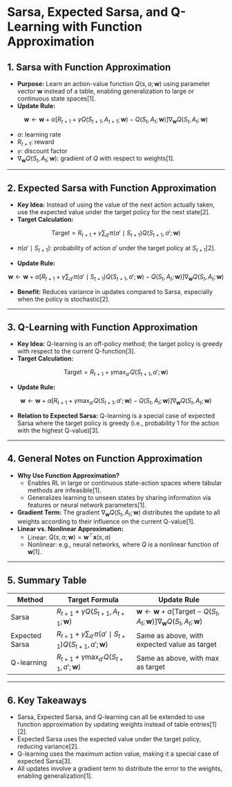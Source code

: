 # Sarsa, Expected Sarsa, and Q-Learning with Function Approximation

## 1. Sarsa with Function Approximation

- **Purpose:** Learn an action-value function $Q(s, a; \mathbf{w})$ using parameter vector $\mathbf{w}$ instead of a table, enabling generalization to large or continuous state spaces[1].
- **Update Rule:**

$$
\mathbf{w} \leftarrow \mathbf{w} + \alpha \left[ R_{t+1} + \gamma Q(S_{t+1}, A_{t+1}; \mathbf{w}) - Q(S_t, A_t; \mathbf{w}) \right] \nabla_{\mathbf{w}} Q(S_t, A_t; \mathbf{w})
$$

- $\alpha$: learning rate  
- $R_{t+1}$: reward  
- $\gamma$: discount factor  
- $\nabla_{\mathbf{w}} Q(S_t, A_t; \mathbf{w})$: gradient of $Q$ with respect to weights[1].

---

## 2. Expected Sarsa with Function Approximation

- **Key Idea:** Instead of using the value of the next action actually taken, use the expected value under the target policy for the next state[2].
- **Target Calculation:**

$$
\text{Target} = R_{t+1} + \gamma \sum_{a'} \pi(a' \mid S_{t+1}) Q(S_{t+1}, a'; \mathbf{w})
$$

- $\pi(a' \mid S_{t+1})$: probability of action $a'$ under the target policy at $S_{t+1}$[2].

- **Update Rule:**

$$
\mathbf{w} \leftarrow \mathbf{w} + \alpha \left[ R_{t+1} + \gamma \sum_{a'} \pi(a' \mid S_{t+1}) Q(S_{t+1}, a'; \mathbf{w}) - Q(S_t, A_t; \mathbf{w}) \right] \nabla_{\mathbf{w}} Q(S_t, A_t; \mathbf{w})
$$

- **Benefit:** Reduces variance in updates compared to Sarsa, especially when the policy is stochastic[2].

---

## 3. Q-Learning with Function Approximation

- **Key Idea:** Q-learning is an off-policy method; the target policy is greedy with respect to the current Q-function[3].
- **Target Calculation:**

$$
\text{Target} = R_{t+1} + \gamma \max_{a'} Q(S_{t+1}, a'; \mathbf{w})
$$

- **Update Rule:**

$$
\mathbf{w} \leftarrow \mathbf{w} + \alpha \left[ R_{t+1} + \gamma \max_{a'} Q(S_{t+1}, a'; \mathbf{w}) - Q(S_t, A_t; \mathbf{w}) \right] \nabla_{\mathbf{w}} Q(S_t, A_t; \mathbf{w})
$$

- **Relation to Expected Sarsa:** Q-learning is a special case of expected Sarsa where the target policy is greedy (i.e., probability 1 for the action with the highest Q-value)[3].

---

## 4. General Notes on Function Approximation

- **Why Use Function Approximation?**
  - Enables RL in large or continuous state-action spaces where tabular methods are infeasible[1].
  - Generalizes learning to unseen states by sharing information via features or neural network parameters[1].
- **Gradient Term:** The gradient $\nabla_{\mathbf{w}} Q(S_t, A_t; \mathbf{w})$ distributes the update to all weights according to their influence on the current Q-value[1].
- **Linear vs. Nonlinear Approximation:**
  - Linear: $Q(s, a; \mathbf{w}) = \mathbf{w}^\top \mathbf{x}(s, a)$
  - Nonlinear: e.g., neural networks, where $Q$ is a nonlinear function of $\mathbf{w}$[1].

---

## 5. Summary Table

| Method         | Target Formula                                                               | Update Rule                                                                                                                       |
| -------------- | ---------------------------------------------------------------------------- | --------------------------------------------------------------------------------------------------------------------------------- |
| Sarsa          | $R_{t+1} + \gamma Q(S_{t+1}, A_{t+1}; \mathbf{w})$                           | $\mathbf{w} \leftarrow \mathbf{w} + \alpha [\text{Target} - Q(S_t, A_t; \mathbf{w})] \nabla_{\mathbf{w}} Q(S_t, A_t; \mathbf{w})$ |
| Expected Sarsa | $R_{t+1} + \gamma \sum_{a'} \pi(a' \mid S_{t+1}) Q(S_{t+1}, a'; \mathbf{w})$ | Same as above, with expected value as target                                                                                      |
| Q-learning     | $R_{t+1} + \gamma \max_{a'} Q(S_{t+1}, a'; \mathbf{w})$                      | Same as above, with max as target                                                                                                 |

---

## 6. Key Takeaways

- Sarsa, Expected Sarsa, and Q-learning can all be extended to use function approximation by updating weights instead of table entries[1][2].
- Expected Sarsa uses the expected value under the target policy, reducing variance[2].
- Q-learning uses the maximum action value, making it a special case of expected Sarsa[3].
- All updates involve a gradient term to distribute the error to the weights, enabling generalization[1].
